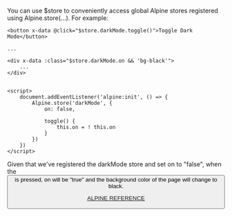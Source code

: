 You can use $store to conveniently access global Alpine stores registered using Alpine.store(...). For example:

```
<button x-data @click="$store.darkMode.toggle()">Toggle Dark Mode</button>
 
...
 
<div x-data :class="$store.darkMode.on && 'bg-black'">
    ...
</div>
 
 
<script>
    document.addEventListener('alpine:init', () => {
        Alpine.store('darkMode', {
            on: false,
 
            toggle() {
                this.on = ! this.on
            }
        })
    })
</script>
```

Given that we've registered the darkMode store and set on to "false", when the <button> is pressed, on will be "true" and the background color of the page will change to black.


[ALPINE REFERENCE](https://alpinejs.dev/magics/store)
